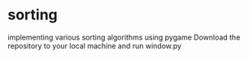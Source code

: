 # sorting
implementing various sorting algorithms using pygame
Download the repository to your local machine and run window.py
